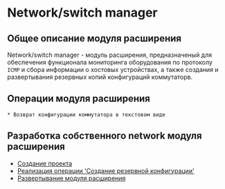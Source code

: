 # Network/switch manager

## Общее описание модуля расширения

Network/switch manager - модуль расширения, предназначеный для обеспечения функционала мониторинга оборудования по протоколу `ICMP` и сбора информации о хостовых устройствах, а также создания и развертывания резервных копий конфигураций коммутаторв.  

## Операции модуля расширения

    * Возврат конфигурации коммутатора в текстовом виде

## Разработка собственного network модуля расширения

* [Создание проекта](./golang/create_project/README.md)
* [Реализация операции 'Cоздание резервной конфигурации'](./golang/backup_switch/README.md)
* [Развертывание модуля расширения](./golang/deploy/README.md)
